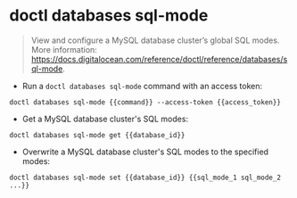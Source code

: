 # doctl databases sql-mode

> View and configure a MySQL database cluster’s global SQL modes.
> More information: <https://docs.digitalocean.com/reference/doctl/reference/databases/sql-mode>.

- Run a `doctl databases sql-mode` command with an access token:

`doctl databases sql-mode {{command}} --access-token {{access_token}}`

- Get a MySQL database cluster's SQL modes:

`doctl databases sql-mode get {{database_id}}`

- Overwrite a MySQL database cluster's SQL modes to the specified modes:

`doctl databases sql-mode set {{database_id}} {{sql_mode_1 sql_mode_2 ...}}`
